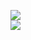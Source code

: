 [![](https://img.shields.io/badge/Made%20With-Github%20Spray-lightgrey.svg?style=for-the-badge&logo=github)](https://github.com/Annihil/github-spray#32388)  
[![](https://i.imgur.com/2DrTn0Z.gif)](https://github.com/Annihil/github-spray)